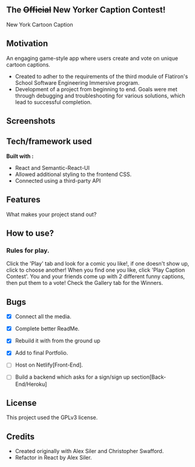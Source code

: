 ## The ~~Official~~ New Yorker Caption Contest!
New York Cartoon Caption

## Motivation
An engaging game-style app where users create and vote on unique cartoon captions.
- Created to adher to the requirements of the third module of Flatiron's School Software Engineering Immersive program.
- Development of a project from beginning to end. Goals were met through debugging and troubleshooting for various solutions, which lead to successful completion.
 
## Screenshots


## Tech/framework used
<b>Built with :</b>
- React and Semantic-React-UI
- Allowed additional styling to the frontend CSS.
- Connected using a third-party API 

## Features
What makes your project stand out?

## How to use?
 ### Rules for play.</h1>
Click the 'Play' tab and look for a comic you like!, if one doesn't show up, click to choose another!
When you find one you like, click 'Play Caption Contest'.
You and your friends come up with 2 different funny captions, then put them  to a vote!
Check the Gallery tab for the Winners.


## Bugs
- [x] Connect all the media.
- [x] Complete better ReadMe.
- [x] Rebuild it with from the ground up
- [x] Add to final Portfolio.
- [ ] Host on Netlify[Front-End].
- [ ] Build a backend which asks for a sign/sign up section[Back-End/Heroku]


## License
This project used the GPLv3 license. 

## Credits
- Created originally with Alex Siler and Christopher Swafford.
- Refactor in React by Alex Siler.
